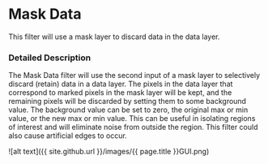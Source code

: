 # Mask Data

This filter will use a mask layer to discard data in the data layer.

### Detailed Description

The Mask Data filter will use the second input of a mask layer to selectively discard (retain) data in a data layer. The pixels in the data layer that correspond to marked pixels in the mask layer will be kept, and the remaining pixels will be discarded by setting them to some background value. The background value can be set to zero, the original max or min value, or the new max or min value. This can be useful in isolating regions of interest and will eliminate noise from outside the region. This filter could also cause artificial edges to occur.

![alt text]({{ site.github.url }}/images/{{ page.title }}GUI.png)
